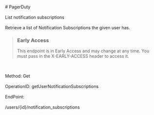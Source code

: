 <br>#     PagerDuty</br>
<br>List notification subscriptions</br>
<br>Retrieve a list of Notification Subscriptions the given user has.


> ### Early Access
> This endpoint is in Early Access and may change at any time. You must pass in the X-EARLY-ACCESS header to access it.
</br>
<br>Method: Get</br>
<br>OperationID: getUserNotificationSubscriptions</br>
<br>EndPoint:</br>
<br>/users/{id}/notification_subscriptions</br>
